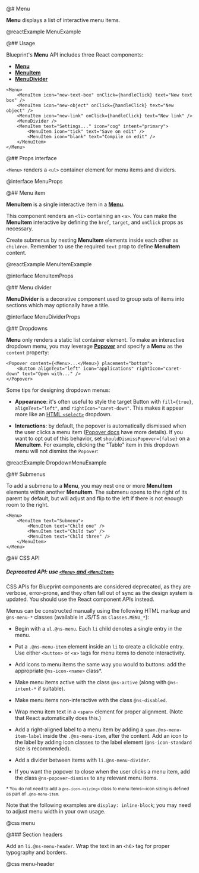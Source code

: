 @# Menu

**Menu** displays a list of interactive menu items.

@reactExample MenuExample

@## Usage

Blueprint's **Menu** API includes three React components:

-   [**Menu**](#core/components/menu)
-   [**MenuItem**](#core/components/menu.menu-item)
-   [**MenuDivider**](#core/components/menu.menu-divider)

```tsx
<Menu>
    <MenuItem icon="new-text-box" onClick={handleClick} text="New text box" />
    <MenuItem icon="new-object" onClick={handleClick} text="New object" />
    <MenuItem icon="new-link" onClick={handleClick} text="New link" />
    <MenuDivider />
    <MenuItem text="Settings..." icon="cog" intent="primary">
        <MenuItem icon="tick" text="Save on edit" />
        <MenuItem icon="blank" text="Compile on edit" />
    </MenuItem>
</Menu>
```

@## Props interface

`<Menu>` renders a `<ul>` container element for menu items and dividers.

@interface MenuProps

@## Menu item

**MenuItem** is a single interactive item in a [**Menu**](#core/components/menu).

This component renders an `<li>` containing an `<a>`. You can make the **MenuItem** interactive by defining the
`href`, `target`, and `onClick` props as necessary.

Create submenus by nesting **MenuItem** elements inside each other as `children`. Remember to use the required `text`
prop to define **MenuItem** content.

@reactExample MenuItemExample

@interface MenuItemProps

@## Menu divider

**MenuDivider** is a decorative component used to group sets of items into sections which may optionally have a title.

@interface MenuDividerProps

@## Dropdowns

**Menu** only renders a static list container element. To make an interactive dropdown menu, you may leverage
[**Popover**](#core/components/popover) and specify a **Menu** as the `content` property:

```tsx
<Popover content={<Menu>...</Menu>} placement="bottom">
    <Button alignText="left" icon="applications" rightIcon="caret-down" text="Open with..." />
</Popover>
```

Some tips for designing dropdown menus:

-   **Appearance**: it's often useful to style the target Button with `fill={true}`, `alignText="left"`, and
    `rightIcon="caret-down"`. This makes it appear more like an [HTML `<select>`](#core/components/html-select) dropdown.

-   **Interactions**: by default, the popover is automatically dismissed when the user clicks a menu
    item ([Popover docs](#core/components/popover.closing-on-click) have more details). If you want to opt out of this
    behavior, set `shouldDismissPopover={false}` on a **MenuItem**. For example, clicking the "Table" item in this
    dropdown menu will not dismiss the `Popover`:

@reactExample DropdownMenuExample

@## Submenus

To add a submenu to a **Menu**, you may nest one or more **MenuItem** elements within another **MenuItem**.
The submenu opens to the right of its parent by default, but will adjust and flip to the left if there is not enough
room to the right.

```tsx
<Menu>
    <MenuItem text="Submenu">
        <MenuItem text="Child one" />
        <MenuItem text="Child two" />
        <MenuItem text="Child three" />
    </MenuItem>
</Menu>
```

@## CSS API

<div class="@ns-callout @ns-intent-warning @ns-icon-warning-sign @ns-callout-has-body-content">
    <h5 class="@ns-heading">

Deprecated API: use [`<Menu>` and `<MenuItem>`](#core/components/menu)

</h5>

CSS APIs for Blueprint components are considered deprecated, as they are verbose, error-prone, and they
often fall out of sync as the design system is updated. You should use the React component APIs instead.

</div>

Menus can be constructed manually using the following HTML markup and `@ns-menu-*` classes
(available in JS/TS as `Classes.MENU_*`):

-   Begin with a `ul.@ns-menu`. Each `li` child denotes a single entry in the menu.

-   Put a `.@ns-menu-item` element inside an `li` to create a clickable entry. Use either `<button>` or `<a>` tags for
    menu items to denote interactivity.

-   Add icons to menu items the same way you would to buttons: add the appropriate `@ns-icon-<name>` class\*.

-   Make menu items active with the class `@ns-active` (along with `@ns-intent-*` if suitable).

-   Make menu items non-interactive with the class `@ns-disabled`.

-   Wrap menu item text in a `<span>` element for proper alignment. (Note that React automatically does this.)

-   Add a right-aligned label to a menu item by adding a `span.@ns-menu-item-label` inside the
    `.@ns-menu-item`, after the content. Add an icon to the label by adding icon classes to the label
    element (`@ns-icon-standard` size is recommended).

-   Add a divider between items with `li.@ns-menu-divider`.

-   If you want the popover to close when the user clicks a menu item, add the class `@ns-popover-dismiss` to any
    relevant menu items.

<small>\* You do not need to add a `@ns-icon-<sizing>` class to menu items—icon sizing is
defined as part of `.@ns-menu-item`.</small>

<div class="@ns-callout @ns-intent-primary @ns-icon-info-sign @ns-callout-has-body-content">

Note that the following examples are `display: inline-block`; you may need to adjust
menu width in your own usage.

</div>

@css menu

@### Section headers

Add an `li.@ns-menu-header`. Wrap the text in an `<h6>` tag for proper typography and borders.

@css menu-header
